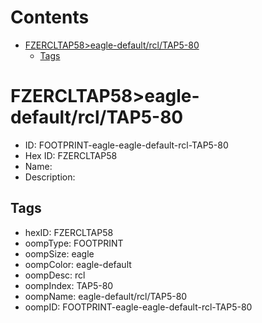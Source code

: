



Contents
========

* [FZERCLTAP58>eagle-default/rcl/TAP5-80](#fzercltap58eagle-defaultrcltap5-80)
	* [Tags](#tags)

# FZERCLTAP58>eagle-default/rcl/TAP5-80

- ID: FOOTPRINT-eagle-eagle-default-rcl-TAP5-80
- Hex ID: FZERCLTAP58
- Name: 
- Description: 

## Tags

- hexID: FZERCLTAP58
- oompType: FOOTPRINT
- oompSize: eagle
- oompColor: eagle-default
- oompDesc: rcl
- oompIndex: TAP5-80
- oompName: eagle-default/rcl/TAP5-80
- oompID: FOOTPRINT-eagle-eagle-default-rcl-TAP5-80
